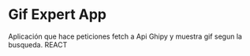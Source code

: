# Gif Expert App

Aplicación que hace peticiones fetch a Api Ghipy y muestra gif segun la busqueda.
REACT

